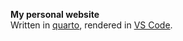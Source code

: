 **My personal website** <br>
Written in [quarto](https://quarto.org/docs/websites/), rendered in [VS Code](https://marketplace.visualstudio.com/items?itemName=quarto.quarto).
